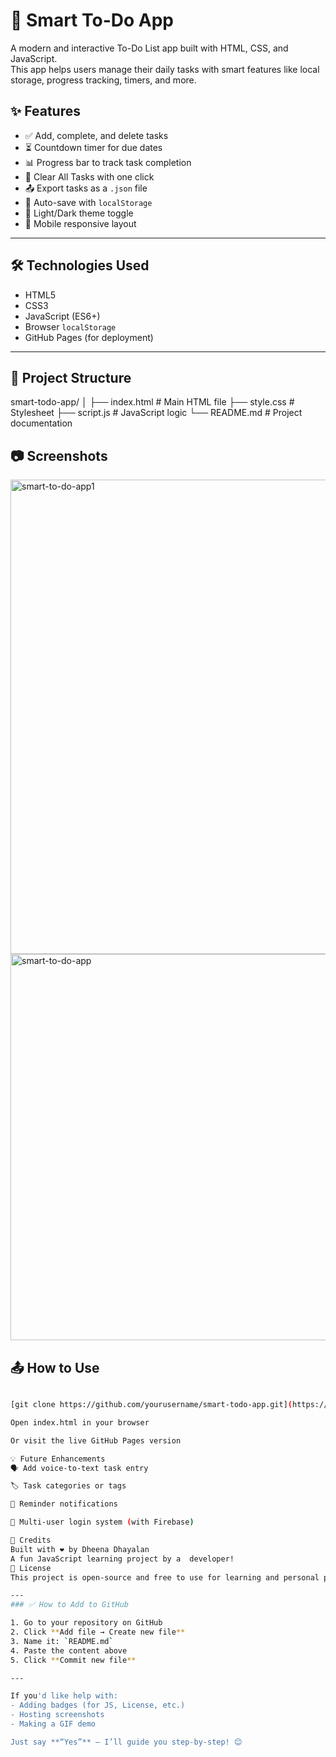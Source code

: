 # 🧠 Smart To-Do App

A modern and interactive To-Do List app built with HTML, CSS, and JavaScript.  
This app helps users manage their daily tasks with smart features like local storage, progress tracking, timers, and more.

## ✨ Features

- ✅ Add, complete, and delete tasks
- ⏳ Countdown timer for due dates
- 📊 Progress bar to track task completion
- 🧹 Clear All Tasks with one click
- 📤 Export tasks as a `.json` file
- 💾 Auto-save with `localStorage`
- 🌙 Light/Dark theme toggle
- 📱 Mobile responsive layout

- ---

## 🛠️ Technologies Used

- HTML5
- CSS3
- JavaScript (ES6+)
- Browser `localStorage`
- GitHub Pages (for deployment)

---
## 📁 Project Structure
smart-todo-app/
│
├── index.html # Main HTML file
├── style.css # Stylesheet
├── script.js # JavaScript logic
└── README.md # Project documentation

## 📷 Screenshots


<img width="547" height="759" alt="smart-to-do-app1" src="https://github.com/user-attachments/assets/39203d26-8f8a-4e55-9656-fb4ce7cb78b0" /><img width="513" height="618" alt="smart-to-do-app" src="https://github.com/user-attachments/assets/9b29efad-afba-4523-9b54-9c971a903129" />

## 📤 How to Use

```bash

[git clone https://github.com/yourusername/smart-todo-app.git](https://github.com/Dheena-B/smart-todo-app.git)

Open index.html in your browser

Or visit the live GitHub Pages version

💡 Future Enhancements
🗣️ Add voice-to-text task entry

🏷️ Task categories or tags

🔔 Reminder notifications

👥 Multi-user login system (with Firebase)

🙌 Credits
Built with ❤️ by Dheena Dhayalan
A fun JavaScript learning project by a  developer!
📜 License
This project is open-source and free to use for learning and personal purposes.

---
### ✅ How to Add to GitHub

1. Go to your repository on GitHub  
2. Click **Add file → Create new file**  
3. Name it: `README.md`  
4. Paste the content above  
5. Click **Commit new file**

---

If you'd like help with:
- Adding badges (for JS, License, etc.)
- Hosting screenshots
- Making a GIF demo

Just say **“Yes”** – I’ll guide you step-by-step! 😊





